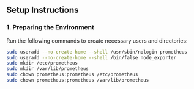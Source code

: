 ## Setup Instructions

### 1. Preparing the Environment

Run the following commands to create necessary users and directories:

```bash
sudo useradd --no-create-home --shell /usr/sbin/nologin prometheus
sudo useradd --no-create-home --shell /bin/false node_exporter
sudo mkdir /etc/prometheus
sudo mkdir /var/lib/prometheus
sudo chown prometheus:prometheus /etc/prometheus
sudo chown prometheus:prometheus /var/lib/prometheus
```
